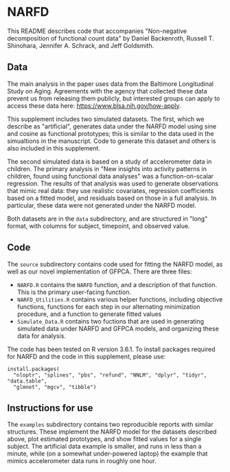 # NARFD

This README describes code that accompanies "Non-negative decomposition of functional count data" by Daniel Backenroth, Russell T. Shinohara, Jennifer A. Schrack, and Jeff Goldsmith.

## Data

The main analysis in the paper uses data from the Baltimore Longitudinal Study on Aging. Agreements with the agency that collected these data prevent us from releasing them publicly, but interested groups can apply to access these data here: https://www.blsa.nih.gov/how-apply. 

This supplement includes two simulated datasets. The first, which we describe as "artificial", generates data under the NARFD model using sine and cosine as functional prototypes; this is similar to the data used in the simualtions in the manuscript. Code to generate this dataset and others is also included in this supplement. 

The second simulated data is based on a study of accelerometer data in children. The primary analysis in "New insights into activity patterns in children, found using functional data analyses" was a function-on-scalar regression. The results of that analysis was used to generate observations that mimic real data: they use realistic covariates, regression coefficients based on a fitted model, and residuals based on those in a full analysis. In particular, these data were not generated under the NARFD model. 

Both datasets are in the `data` subdirectory, and are structured in "long" format, with columns for subject, timepoint, and observed value. 


## Code

The `source` subdirectory contains code used for fitting the NARFD model, as well as our novel implementation of GFPCA. There are three files:

* `NARFD.R` contains the `NARFD` function, and a description of that function. This is the primary user-facing function. 
* `NARFD_Utilities.R` contains various helper functions, including objective functions, functions for each step in our alternating minimization procedure, and a function to generate fitted values
* `Simulate_Data.R` contains two fuctions that are used in generating simulated data under NARFD and GFPCA models, and organizing these data for analysis. 

The code has been tested on R version 3.6.1. To install packages required for NARFD and the code in this supplement, please use:

```{r}
install.packages(
  "nloptr", "splines", "pbs", "refund", "NNLM", "dplyr", "tidyr", "data.table", 
  "glmnet", "mgcv", "tibble")
```


## Instructions for use

The `examples` subdirectory contains two reproducible reports with similar structures. These implement the NARFD model for the datasets described above, plot estimated prototypes, and show fitted values for a single subject. The artificial data example is smaller, and runs in less than a minute, while (on a somewhat under-powered laptop) the example that mimics accelerometer data runs in roughly one hour. 
